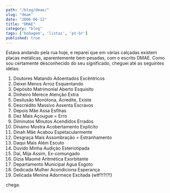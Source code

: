 ```yaml
---
path: "/blog/dmae/"
slug: "dmae"
date: "2006-06-12"
title: "DMAE"
category: "blog"
tags: ['bobagem', 'listas', 'pt-br']
published: true
---
```


Estava andando pela rua hoje, e reparei que em várias calçadas existem 
placas metálicas, aparentemente bem pesadas, com o escrito DMAE. Como 
sou certamente desconhecido do seu significado, cheguei até as seguintes 
idéias:

1. Doutores Matando Adoentados Excêntricos
2. Deixei Menos Arroz Esquentando
3. Depósito Matrimonial Aberto Esquisito
4. Dinheiro Merece Atenção Extra
5. Desilusão Monótona, Acredite, Existe
6. Descrédito Massivo Assenta Escravos
7. Depois Mãe Assa Esfihas
8. Dez Mais Açougue = Erro
9. Diminutos Minutos Acendidos Errados
10. Dínamo Mostra Acobertamento Explícito
11. Dinah Mãe Acabou Espetacularmente
12. Desgraça Mais Assombração = Estranhamento
13. Daqui Mais Além Escuto
14. Duvido Minha Audição Esteriotipada
15. Daí, Mija Assim, Ex-comungado
16. Dizia Maomé Aritmética Exorbitante
17. Departamento Municipal Água Esgoto
18. Dedicada Mulher Acondiciona Esperança
19. Delicada Menina Adormece Excitada (wtf?!?!?!)

chega.

